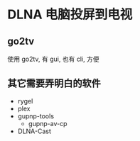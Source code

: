 # DLNA 电脑投屏到电视

## go2tv

使用 go2tv, 有 gui, 也有 cli, 方便


## 其它需要弄明白的软件

- rygel
- plex
- gupnp-tools
  - gupnp-av-cp
- DLNA-Cast
